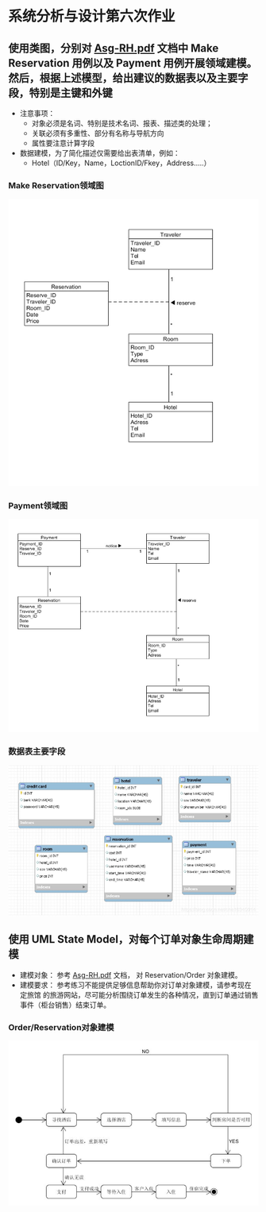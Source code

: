 # 系统分析与设计第六次作业
## 使用类图，分别对 [Asg-RH.pdf](https://sysu-swsad.github.io/swad-guide/material/Asg_RH.pdf) 文档中 Make Reservation 用例以及 Payment 用例开展领域建模。然后，根据上述模型，给出建议的数据表以及主要字段，特别是主键和外键

* 注意事项：
    * 对象必须是名词、特别是技术名词、报表、描述类的处理；
    * 关联必须有多重性、部分有名称与导航方向
    * 属性要注意计算字段
* 数据建模，为了简化描述仅需要给出表清单，例如：
    * Hotel（ID/Key，Name，LoctionID/Fkey，Address…..）

    
### Make Reservation领域图
![](media/15570370651176/15570372840135.jpg)

### Payment领域图
![](media/15570370651176/15570373110227.jpg)

### 数据表主要字段
![](media/15570370651176/15570377713390.jpg)



## 使用 UML State Model，对每个订单对象生命周期建模
* 建模对象： 参考 [Asg-RH.pdf](https://sysu-swsad.github.io/swad-guide/material/Asg_RH.pdf) 文档， 对 Reservation/Order 对象建模。
* 建模要求： 参考练习不能提供足够信息帮助你对订单对象建模，请参考现在 定旅馆 的旅游网站，尽可能分析围绕订单发生的各种情况，直到订单通过销售事件（柜台销售）结束订单。

### Order/Reservation对象建模
![](media/15570370651176/15570379633409.jpg)


